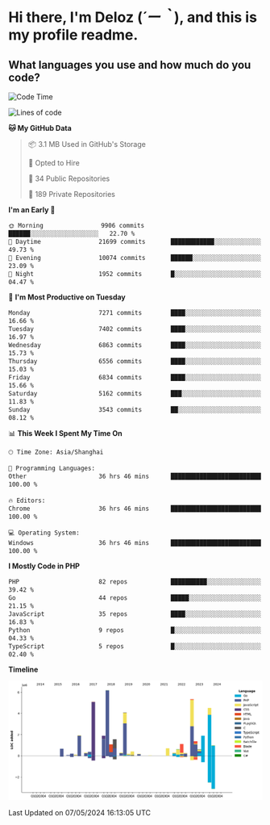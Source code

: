# **Hi there, I'm Deloz (*´ー｀*), and this is my profile readme.**

## **What languages you use and how much do you code?**

<!--START_SECTION:waka-->
![Code Time](http://img.shields.io/badge/Code%20Time-3%2C921%20hrs%2051%20mins-blue)

![Lines of code](https://img.shields.io/badge/From%20Hello%20World%20I%27ve%20Written-42.1%20million%20lines%20of%20code-blue)

**🐱 My GitHub Data** 

> 📦 3.1 MB Used in GitHub's Storage 
 > 
> 💼 Opted to Hire
 > 
> 📜 34 Public Repositories 
 > 
> 🔑 189 Private Repositories 
 > 
**I'm an Early 🐤** 

```text
🌞 Morning                9906 commits        ██████░░░░░░░░░░░░░░░░░░░   22.70 % 
🌆 Daytime                21699 commits       ████████████░░░░░░░░░░░░░   49.73 % 
🌃 Evening                10074 commits       ██████░░░░░░░░░░░░░░░░░░░   23.09 % 
🌙 Night                  1952 commits        █░░░░░░░░░░░░░░░░░░░░░░░░   04.47 % 
```
📅 **I'm Most Productive on Tuesday** 

```text
Monday                   7271 commits        ████░░░░░░░░░░░░░░░░░░░░░   16.66 % 
Tuesday                  7402 commits        ████░░░░░░░░░░░░░░░░░░░░░   16.97 % 
Wednesday                6863 commits        ████░░░░░░░░░░░░░░░░░░░░░   15.73 % 
Thursday                 6556 commits        ████░░░░░░░░░░░░░░░░░░░░░   15.03 % 
Friday                   6834 commits        ████░░░░░░░░░░░░░░░░░░░░░   15.66 % 
Saturday                 5162 commits        ███░░░░░░░░░░░░░░░░░░░░░░   11.83 % 
Sunday                   3543 commits        ██░░░░░░░░░░░░░░░░░░░░░░░   08.12 % 
```


📊 **This Week I Spent My Time On** 

```text
🕑︎ Time Zone: Asia/Shanghai

💬 Programming Languages: 
Other                    36 hrs 46 mins      █████████████████████████   100.00 % 

🔥 Editors: 
Chrome                   36 hrs 46 mins      █████████████████████████   100.00 % 

💻 Operating System: 
Windows                  36 hrs 46 mins      █████████████████████████   100.00 % 
```

**I Mostly Code in PHP** 

```text
PHP                      82 repos            ██████████░░░░░░░░░░░░░░░   39.42 % 
Go                       44 repos            █████░░░░░░░░░░░░░░░░░░░░   21.15 % 
JavaScript               35 repos            ████░░░░░░░░░░░░░░░░░░░░░   16.83 % 
Python                   9 repos             █░░░░░░░░░░░░░░░░░░░░░░░░   04.33 % 
TypeScript               5 repos             █░░░░░░░░░░░░░░░░░░░░░░░░   02.40 % 
```



**Timeline**

![Lines of Code chart](https://raw.githubusercontent.com/deloz/deloz/main/assets/bar_graph.png)


 Last Updated on 07/05/2024 16:13:05 UTC
<!--END_SECTION:waka-->
